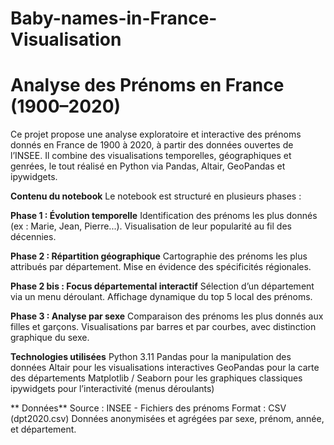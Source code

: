 # Baby-names-in-France-Visualisation

# Analyse des Prénoms en France (1900–2020)
Ce projet propose une analyse exploratoire et interactive des prénoms donnés en France de 1900 à 2020, à partir des données ouvertes de l’INSEE. Il combine des visualisations temporelles, géographiques et genrées, le tout réalisé en Python via Pandas, Altair, GeoPandas et ipywidgets.

**Contenu du notebook**
Le notebook est structuré en plusieurs phases :

 **Phase 1 : Évolution temporelle**
Identification des prénoms les plus donnés (ex : Marie, Jean, Pierre...).
Visualisation de leur popularité au fil des décennies.

 **Phase 2 : Répartition géographique**
Cartographie des prénoms les plus attribués par département.
Mise en évidence des spécificités régionales.

 **Phase 2 bis : Focus départemental interactif**
Sélection d’un département via un menu déroulant.
Affichage dynamique du top 5 local des prénoms.

 **Phase 3 : Analyse par sexe**
Comparaison des prénoms les plus donnés aux filles et garçons.
Visualisations par barres et par courbes, avec distinction graphique du sexe.

 **Technologies utilisées**
Python 3.11
Pandas pour la manipulation des données
Altair pour les visualisations interactives
GeoPandas pour la carte des départements
Matplotlib / Seaborn pour les graphiques classiques
ipywidgets pour l’interactivité (menus déroulants)

** Données**
Source : INSEE - Fichiers des prénoms
Format : CSV (dpt2020.csv)
Données anonymisées et agrégées par sexe, prénom, année, et département.

